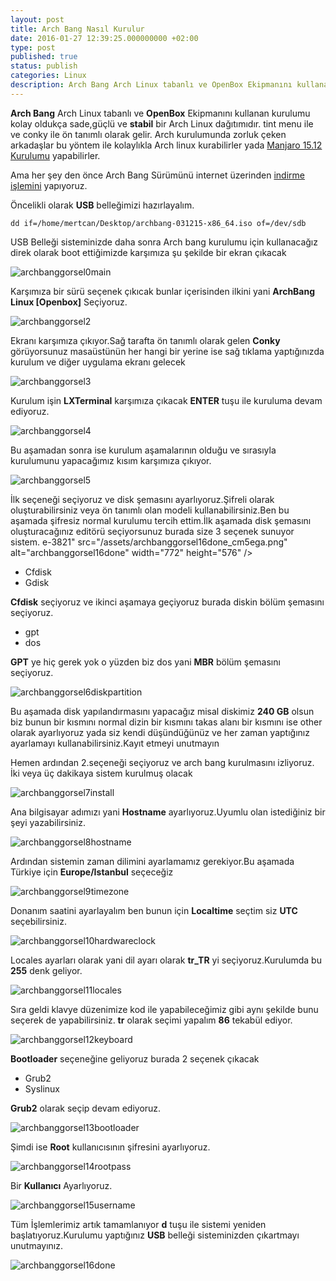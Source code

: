 ```yaml
---
layout: post
title: Arch Bang Nasıl Kurulur
date: 2016-01-27 12:39:25.000000000 +02:00
type: post
published: true
status: publish
categories: Linux
description: Arch Bang Arch Linux tabanlı ve OpenBox Ekipmanını kullanan kurulumu kolay oldukça sade,güçlü ve stabil bir Arch Linux dağıtımıdır. tint menu ile ve conky
---
```


**Arch Bang** Arch Linux tabanlı ve **OpenBox** Ekipmanını kullanan kurulumu kolay oldukça sade,güçlü ve **stabil** bir Arch Linux dağıtımıdır. tint menu ile ve conky ile ön tanımlı olarak gelir. Arch kurulumunda zorluk çeken arkadaşlar bu yöntem ile kolaylıkla Arch linux kurabilirler yada [Manjaro 15.12 Kurulumu](https://mertcangokgoz.com/manjaro-15-12-kurulumu/) yapabilirler.

Ama her şey den önce Arch Bang Sürümünü internet üzerinden [indirme işlemini](http://sourceforge.net/projects/archbang/files/archbang-031215-x86_64.iso/download) yapıyoruz.

Öncelikli olarak **USB** belleğimizi hazırlayalım.

```console
dd if=/home/mertcan/Desktop/archbang-031215-x86_64.iso of=/dev/sdb
```

USB Belleği sisteminizde daha sonra Arch bang kurulumu için kullanacağız direk olarak boot ettiğimizde karşımıza şu şekilde bir ekran çıkacak

![archbanggorsel0main](/assets/archbanggorsel0main.jpg)

Karşımıza bir sürü seçenek çıkıcak bunlar içerisinden ilkini yani **ArchBang Linux [Openbox]** Seçiyoruz.

![archbanggorsel2](/assets/archbanggorsel2.png)

Ekranı karşımıza çıkıyor.Sağ tarafta ön tanımlı olarak gelen **Conky** görüyorsunuz masaüstünün her hangi bir yerine ise sağ tıklama yaptığınızda kurulum ve diğer uygulama ekranı gelecek

![archbanggorsel3](/assets/archbanggorsel3.png)

Kurulum işin **LXTerminal** karşımıza çıkacak **ENTER** tuşu ile kuruluma devam ediyoruz.

![archbanggorsel4](/assets/archbanggorsel4.png)

Bu aşamadan sonra ise kurulum aşamalarının olduğu ve sırasıyla kurulumunu yapacağımız kısım karşımıza çıkıyor.

![archbanggorsel5](/assets/archbanggorsel5.png)

İlk seçeneği seçiyoruz ve disk şemasını ayarlıyoruz.Şifreli olarak oluşturabilirsiniz veya ön tanımlı olan modeli kullanabilirsiniz.Ben bu aşamada şifresiz normal kurulumu tercih ettim.İlk aşamada disk şemasını oluşturacağınız editörü seçiyorsunuz burada size 3&nbsp;seçenek sunuyor sistem.
e-3821" src="/assets/archbanggorsel16done_cm5ega.png" alt="archbanggorsel16done" width="772" height="576" /></p>

- Cfdisk
- Gdisk

**Cfdisk** seçiyoruz ve ikinci aşamaya geçiyoruz burada diskin bölüm şemasını seçiyoruz.

- gpt
- dos

**GPT** ye hiç gerek yok o yüzden biz dos yani **MBR** bölüm şemasını seçiyoruz.

![archbanggorsel6diskpartition](/assets/archbanggorsel6diskpartition.png)

Bu aşamada disk yapılandırmasını yapacağız misal diskimiz **240 GB** olsun biz bunun bir kısmını normal dizin bir kısmını takas alanı bir kısmını ise other olarak ayarlıyoruz yada siz kendi düşündüğünüz ve her zaman yaptığınız ayarlamayı kullanabilirsiniz.Kayıt etmeyi unutmayın

Hemen ardından 2.seçeneği seçiyoruz ve arch bang kurulmasını izliyoruz. İki veya üç dakikaya sistem kurulmuş olacak

![archbanggorsel7install](/assets/archbanggorsel7install.png)

Ana bilgisayar adımızı yani **Hostname** ayarlıyoruz.Uyumlu olan istediğiniz bir şeyi yazabilirsiniz.

![archbanggorsel8hostname](/assets/archbanggorsel8hostname.png)

Ardından sistemin zaman dilimini ayarlamamız gerekiyor.Bu aşamada Türkiye için **Europe/Istanbul** seçeceğiz

![archbanggorsel9timezone](/assets/archbanggorsel9timezone.png)

Donanım saatini ayarlayalım ben bunun için **Localtime** seçtim siz **UTC** seçebilirsiniz.

![archbanggorsel10hardwareclock](/assets/archbanggorsel10hardwareclock.png)

Locales ayarları olarak yani dil ayarı olarak **tr\_TR** yi seçiyoruz.Kurulumda bu **255** denk geliyor.

![archbanggorsel11locales](/assets/archbanggorsel11locales.png)

Sıra geldi klavye düzenimize kod ile yapabileceğimiz gibi aynı şekilde bunu seçerek de yapabilirsiniz. **tr** olarak seçimi yapalım **86** tekabül ediyor.

![archbanggorsel12keyboard](/assets/archbanggorsel12keyboard.png)

**Bootloader** seçeneğine geliyoruz burada 2&nbsp;seçenek çıkacak

- Grub2
- Syslinux

**Grub2** olarak seçip devam ediyoruz.

![archbanggorsel13bootloader](/assets/archbanggorsel13bootloader.png)

Şimdi ise **Root** kullanıcısının şifresini ayarlıyoruz.

![archbanggorsel14rootpass](/assets/archbanggorsel14rootpass.png)

Bir **Kullanıcı** Ayarlıyoruz.

![archbanggorsel15username](/assets/archbanggorsel15username.png)

Tüm İşlemlerimiz artık tamamlanıyor **d** tuşu ile sistemi yeniden başlatıyoruz.Kurulumu yaptığınız **USB** belleği sisteminizden çıkartmayı unutmayınız.

![archbanggorsel16done](/assets/archbanggorsel16done.png)
